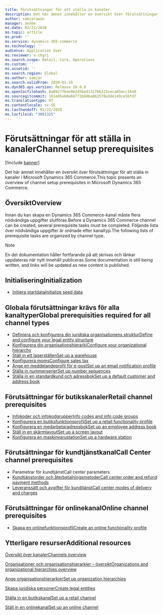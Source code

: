 ```yaml
---
title: Förutsättningar för att ställa in kanaler
description: Det här ämnet innehåller en översikt över förutsättningar för att ställa in kanaler i Microsoft Dynamics 365 Commerce.
author: samjarawan
manager: annbe
ms.date: 02/21/2020
ms.topic: article
ms.prod: ''
ms.service: dynamics-365-commerce
ms.technology: ''
audience: Application User
ms.reviewer: v-chgri
ms.search.scope: Retail, Core, Operations
ms.custom: ''
ms.assetid: ''
ms.search.region: Global
ms.author: samjar
ms.search.validFrom: 2020-01-20
ms.dyn365.ops.version: Release 10.0.8
ms.openlocfilehash: 8a0927f6ee9b2d5bed1327bb223ceca85ecc16a0
ms.sourcegitcommit: 161e85eb0a6b772b60ba8b2578a3de149ce5bfd7
ms.translationtype: HT
ms.contentlocale: sv-SE
ms.lasthandoff: 02/22/2020
ms.locfileid: "3081325"
---
```

# <a name="channel-setup-prerequisites"></a><span data-ttu-id="aa98b-103">Förutsättningar för att ställa in kanaler</span><span class="sxs-lookup"><span data-stu-id="aa98b-103">Channel setup prerequisites</span></span>


[!include [banner](includes/banner.md)]

<span data-ttu-id="aa98b-104">Det här ämnet innehåller en översikt över förutsättningar för att ställa in kanaler i Microsoft Dynamics 365 Commerce.</span><span class="sxs-lookup"><span data-stu-id="aa98b-104">This topic presents an overview of channel setup prerequisites in Microsoft Dynamics 365 Commerce.</span></span>

## <a name="overview"></a><span data-ttu-id="aa98b-105">Översikt</span><span class="sxs-lookup"><span data-stu-id="aa98b-105">Overview</span></span>

<span data-ttu-id="aa98b-106">Innan du kan skapa en Dynamics 365 Commerce-kanal måste flera nödvändiga uppgifter slutföras.</span><span class="sxs-lookup"><span data-stu-id="aa98b-106">Before a Dynamics 365 Commerce channel can be created, several prerequisite tasks must be completed.</span></span> <span data-ttu-id="aa98b-107">Följande lista över nödvändiga uppgifter är ordnade efter kanaltyp.</span><span class="sxs-lookup"><span data-stu-id="aa98b-107">The following lists of prerequisite tasks are organized by channel type.</span></span>

> [!NOTE]
> <span data-ttu-id="aa98b-108">En del dokumentation håller fortfarande på att skrivas och länkar uppdateras när nytt innehåll publiceras.</span><span class="sxs-lookup"><span data-stu-id="aa98b-108">Some documentation is still being written, and links will be updated as new content is published.</span></span>

## <a name="initialization"></a><span data-ttu-id="aa98b-109">Initialisering</span><span class="sxs-lookup"><span data-stu-id="aa98b-109">Initialization</span></span>

- [<span data-ttu-id="aa98b-110">Initiera startdata</span><span class="sxs-lookup"><span data-stu-id="aa98b-110">Initialize seed data</span></span>](enable-configure-retail-functionality.md)

## <a name="global-prerequisities-required-for-all-channel-types"></a><span data-ttu-id="aa98b-111">Globala förutsättningar krävs för alla kanaltyper</span><span class="sxs-lookup"><span data-stu-id="aa98b-111">Global prerequisities required for all channel types</span></span>

- [<span data-ttu-id="aa98b-112">Definiera och konfigurera din juridiska organisationens struktur</span><span class="sxs-lookup"><span data-stu-id="aa98b-112">Define and configure your legal entity structure</span></span>](channels-legal-entities.md) 
- [<span data-ttu-id="aa98b-113">Konfigurera din organisationshierarki</span><span class="sxs-lookup"><span data-stu-id="aa98b-113">Configure your organizational hierarchy</span></span>](channels-org-hierarchies.md)
- [<span data-ttu-id="aa98b-114">Ställ in ett lagerställen</span><span class="sxs-lookup"><span data-stu-id="aa98b-114">Set up a warehouse</span></span>](channels-setup-warehouse.md)
- [<span data-ttu-id="aa98b-115">Konfigurera moms</span><span class="sxs-lookup"><span data-stu-id="aa98b-115">Configure sales tax</span></span>](https://docs.microsoft.com/dynamics365/finance/general-ledger/indirect-taxes-overview?toc=/dynamics365/commerce/toc.json)
- [<span data-ttu-id="aa98b-116">Ange en meddelandeprofil för e-post</span><span class="sxs-lookup"><span data-stu-id="aa98b-116">Set up an email notification profile</span></span>](email-notification-profiles.md)
- [<span data-ttu-id="aa98b-117">Ställa in nummerserier</span><span class="sxs-lookup"><span data-stu-id="aa98b-117">Set up number sequences</span></span>](https://docs.microsoft.com/dynamics365/fin-ops-core/fin-ops/organization-administration/number-sequence-overview?toc=/dynamics365/commerce/toc.json)
- [<span data-ttu-id="aa98b-118">Ställa in en standardkund och adressbok</span><span class="sxs-lookup"><span data-stu-id="aa98b-118">Set up a default customer and address book</span></span>](default-customer.md)
<!--
- [Configure commerce parameters](commerce-parameters.md)
-->

## <a name="retail-channel-prerequisites"></a><span data-ttu-id="aa98b-119">Förutsättningar för butikskanaler</span><span class="sxs-lookup"><span data-stu-id="aa98b-119">Retail channel prerequisites</span></span>

- [<span data-ttu-id="aa98b-120">Infokoder och infokodgrupper</span><span class="sxs-lookup"><span data-stu-id="aa98b-120">Info codes and info code groups</span></span>](info-codes-retail.md)
- [<span data-ttu-id="aa98b-121">Konfigurera en butiksfunktionsprofil</span><span class="sxs-lookup"><span data-stu-id="aa98b-121">Set up a retail functionality profile</span></span>](retail-functionality-profile.md)
- [<span data-ttu-id="aa98b-122">Konfigurera en medarbetaradressbok</span><span class="sxs-lookup"><span data-stu-id="aa98b-122">Set up an employee address book</span></span>](new-address-book.md)
- [<span data-ttu-id="aa98b-123">Ställ in en skärmlayout</span><span class="sxs-lookup"><span data-stu-id="aa98b-123">Set up a screen layout</span></span>](pos-screen-layouts.md)
- [<span data-ttu-id="aa98b-124">Konfigurera en maskinvarustation</span><span class="sxs-lookup"><span data-stu-id="aa98b-124">Set up a hardware station</span></span>](retail-hardware-station-configuration-installation.md)

## <a name="call-center-channel-prerequisites"></a><span data-ttu-id="aa98b-125">Förutsättningar för kundtjänstkanal</span><span class="sxs-lookup"><span data-stu-id="aa98b-125">Call Center channel prerequisites</span></span>

- <span data-ttu-id="aa98b-126">Parametrar för kundtjänst</span><span class="sxs-lookup"><span data-stu-id="aa98b-126">Call center parameters</span></span>
- [<span data-ttu-id="aa98b-127">Kundtjänstorder och återbetalningsmetoder</span><span class="sxs-lookup"><span data-stu-id="aa98b-127">Call center order and refund payment methods</span></span>](work-with-payments.md)
- [<span data-ttu-id="aa98b-128">Leveranssätt och avgifter för kundtjänst</span><span class="sxs-lookup"><span data-stu-id="aa98b-128">Call center modes of delivery and charges</span></span>](configure-call-center-delivery.md)

## <a name="online-channel-prerequisites"></a><span data-ttu-id="aa98b-129">Förutsättningar för onlinekanal</span><span class="sxs-lookup"><span data-stu-id="aa98b-129">Online channel prerequisites</span></span>

- [<span data-ttu-id="aa98b-130">Skapa en onlinefunktionsprofil</span><span class="sxs-lookup"><span data-stu-id="aa98b-130">Create an online functionality profile</span></span>](online-functionality-profile.md)

## <a name="additional-resources"></a><span data-ttu-id="aa98b-131">Ytterligare resurser</span><span class="sxs-lookup"><span data-stu-id="aa98b-131">Additional resources</span></span>

[<span data-ttu-id="aa98b-132">Översikt över kanaler</span><span class="sxs-lookup"><span data-stu-id="aa98b-132">Channels overview</span></span>](channels-overview.md)

[<span data-ttu-id="aa98b-133">Organisationer och organisationshierarkier – översikt</span><span class="sxs-lookup"><span data-stu-id="aa98b-133">Organizations and organizational hierarchies overview</span></span>](../fin-ops-core/fin-ops/organization-administration/organizations-organizational-hierarchies.md?toc=/dynamics365/commerce/toc.json)

[<span data-ttu-id="aa98b-134">Ange organisationshierarkier</span><span class="sxs-lookup"><span data-stu-id="aa98b-134">Set up organization hierarchies</span></span>](channels-org-hierarchies.md)

[<span data-ttu-id="aa98b-135">Skapa juridiska personer</span><span class="sxs-lookup"><span data-stu-id="aa98b-135">Create legal entities</span></span>](channels-legal-entities.md)

[<span data-ttu-id="aa98b-136">Ställa in en butikskanal</span><span class="sxs-lookup"><span data-stu-id="aa98b-136">Set up a retail channel</span></span>](channel-setup-retail.md)
    
[<span data-ttu-id="aa98b-137">Ställ in en onlinekanal</span><span class="sxs-lookup"><span data-stu-id="aa98b-137">Set up an online channel</span></span>](channel-setup-online.md)

